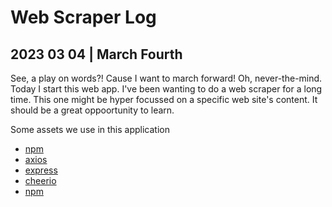 # Web Scraper Log

## 2023 03 04 | March Fourth

See, a play on words?! Cause I want to march forward! Oh, never-the-mind. Today I start this web app. I've been wanting to do a web scraper for a long time. This one might be hyper focussed on a specific web site's content. It should be a great oppoortunity to learn.

Some assets we use in this application

- [npm](https://npmjs.com)
- [axios](https://www.npmjs.com/package/axios)
- [express](https://www.npmjs.com/package/express)
- [cheerio](https://www.npmjs.com/package/cheerio)
- [npm](https://npmjs.com)
